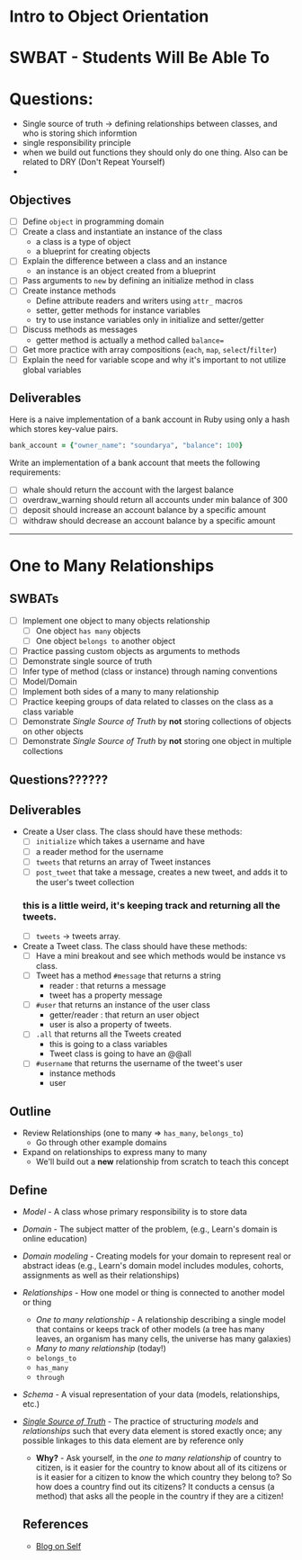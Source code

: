 # Intro to Object Orientation
# SWBAT - Students Will Be Able To
# Questions:
- Single source of truth -> defining relationships between classes, and who is storing shich informtion
- single responsibility principle
- when we build out functions they should only do one thing. Also can be related to DRY (Don't Repeat Yourself)
- 

## Objectives

- [ ] Define `object` in programming domain
- [ ] Create a class and instantiate an instance of the class
  - a class is a type of object
  - a blueprint for creating objects
- [ ] Explain the difference between a class and an instance
  - an instance is an object created from a blueprint
- [ ] Pass arguments to `new` by defining an initialize method in class
- [ ] Create instance methods
  - Define attribute readers and writers using `attr_` macros
  - setter, getter methods for instance variables
  - try to use instance variables only in initialize and setter/getter
- [ ] Discuss methods as messages
  - getter method is actually a method called `balance=`
- [ ] Get more practice with array compositions (`each`, `map`, `select`/`filter`)
- [ ] Explain the need for variable scope and why it's important to not utilize global variables

## Deliverables

Here is a naive implementation of a bank account in Ruby using only a hash which stores key-value pairs.

```ruby
bank_account = {"owner_name": "soundarya", "balance": 100}
```

Write an implementation of a bank account that meets the following requirements:

- [ ] whale should return the account with the largest balance
- [ ] overdraw_warning should return all accounts under min balance of 300
- [ ] deposit should increase an account balance by a specific amount
- [ ] withdraw should decrease an account balance by a specific amount

---

# One to Many Relationships

## SWBATs
* [ ] Implement one object to many objects relationship
  * [ ] One object `has many` objects
  * [ ] One object `belongs to` another object
* [ ] Practice passing custom objects as arguments to methods
* [ ] Demonstrate single source of truth
* [ ] Infer type of method (class or instance) through naming conventions
* [ ] Model/Domain
* [ ] Implement both sides of a many to many relationship
* [ ] Practice keeping groups of data related to classes on the class as a class variable
* [ ] Demonstrate _Single Source of Truth_ by **not** storing collections of objects on other objects
* [ ] Demonstrate _Single Source of Truth_ by **not** storing one object in multiple collections

## Questions??????

## Deliverables
* Create a User class. The class should have these methods:
  * [ ] `initialize` which takes a username and have
  * [ ]  a reader method for the username
  * [ ] `tweets` that returns an array of Tweet instances
  * [ ] `post_tweet` that take a message, creates a new tweet, and adds it to the user's tweet collection
  ### this is a little weird, it's keeping track and returning all the tweets.
  * [ ] `tweets` -> tweets array.

* Create a Tweet class. The class should have these methods:
  * [ ] Have a mini breakout and see which methods would be instance vs class.
  * [ ] Tweet has a method `#message` that returns a string
    - reader : that returns a message
    - tweet has a property message
  * [ ] `#user` that returns an instance of the user class
    - getter/reader : that return an user object
    - user is also a property of tweets.
  * [ ] `.all` that returns all the Tweets created
    - this is going to a class variables
    - Tweet class is going to have an @@all
  * [ ] `#username` that returns the username of the tweet's user
    - instance methods
    - user

## Outline

* Review Relationships (one to many => `has_many`, `belongs_to`)
  * Go through other example domains
* Expand on relationships to express many to many
  * We'll build out a **new** relationship from scratch to teach this concept

## Define
* _Model_ - A class whose primary responsibility is to store data
* _Domain_ - The subject matter of the problem, (e.g., Learn's domain is online education)
* _Domain modeling_ - Creating models for your domain to represent real or abstract ideas (e.g., Learn's domain model includes modules, cohorts, assignments as well as their relationships)
* _Relationships_ - How one model or thing is connected to another model or thing
  * _One to many relationship_ - A relationship describing a single model that contains or keeps track of other models (a tree has many leaves, an organism has many cells, the universe has many galaxies)
  * _Many to many relationship_ (today!)
  * `belongs_to`
  * `has_many`
  * `through`
* _Schema_ - A visual representation of your data (models, relationships, etc.)
* [_Single Source of Truth_](https://en.wikipedia.org/wiki/Single_source_of_truth) - The practice of structuring _models_ and _relationships_ such that every data element is stored exactly once; any possible linkages to this data element are by reference only
  * **Why?** - Ask yourself, in the _one to many relationship_ of country to citizen, is it easier for the country to know about all of its citizens or is it easier for a citizen to know the which country they belong to? So how does a country find out its citizens? It conducts a census (a method) that asks all the people in the country if they are a citizen!


  ## References
  - [Blog on Self](https://dev.to/danvyle/understanding-self-via-football-analogy-2f0e)
